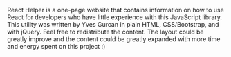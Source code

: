 React Helper is a one-page website that contains information on how to use React for developers who have little experience with this JavaScript library. This utility was written by Yves Gurcan in plain HTML, CSS/Bootstrap, and with jQuery. Feel free to redistribute the content. The layout could be greatly improve and the content could be greatly expanded with more time and energy spent on this project :)